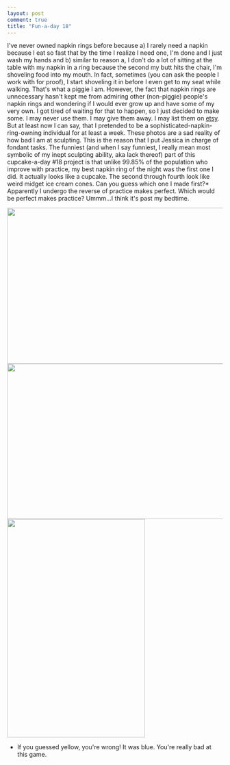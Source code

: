 ```yaml
---
layout: post
comment: true
title: "Fun-a-day 18"
---
```

I've never owned napkin rings before because a) I rarely need a napkin because I eat so fast that by the time I realize I need one, I'm done and I just wash my hands and b) similar to reason a, I don't do a lot of sitting at the table with my napkin in a ring because the second my butt hits the chair, I'm shoveling food into my mouth. In fact, sometimes (you can ask the people I work with for proof), I start shoveling it in before I even get to my seat while walking. That's what a piggie I am. However, the fact that napkin rings are unnecessary hasn't kept me from admiring other (non-piggie) people's napkin rings and wondering if I would ever grow up and have some of my very own. I got tired of waiting for that to happen, so I just decided to make some. I may never use them. I may give them away. I may list them on <a href="http://www.etsy.com/shop/ShojoPop" target="_blank">etsy</a>. But at least now I can say, that I pretended to be a sophisticated-napkin-ring-owning individual for at least a week. These photos are a sad reality of how bad I am at sculpting. This is the reason that I put Jessica in charge of fondant tasks. The funniest (and when I say funniest, I really mean most symbolic of my inept sculpting ability, aka lack thereof) part of this cupcake-a-day #18 project is that unlike 99.85% of the population who improve with practice, my best napkin ring of the night was the first one I did. It actually looks like a cupcake. The second through fourth look like weird midget ice cream cones. Can you guess which one I made first?* Apparently I undergo the reverse of practice makes perfect. Which would be perfect makes practice? Ummm...I think it's past my bedtime.

<a rel="attachment wp-att-526" href="http://ieatcupcakes.com/2011/01/18/fun-a-day-18/set-of-4/"><img class="alignleft size-medium wp-image-526" title="set of 4" src="http://ieatcupcakes.com/wp-content/uploads/2011/01/set-of-4-510x364.jpg" alt="" width="510" height="364" /></a><a rel="attachment wp-att-527" href="http://ieatcupcakes.com/2011/01/18/fun-a-day-18/side-angle/"><img class="alignleft size-medium wp-image-527" title="side-angle" src="http://ieatcupcakes.com/wp-content/uploads/2011/01/side-angle-510x363.jpg" alt="" width="510" height="363" /></a><a rel="attachment wp-att-525" href="http://ieatcupcakes.com/2011/01/18/fun-a-day-18/closeup/"><img class="alignleft size-medium wp-image-525" title="closeup" src="http://ieatcupcakes.com/wp-content/uploads/2011/01/closeup-322x510.jpg" alt="" width="322" height="510" /></a>

* If you guessed yellow, you're wrong! It was blue. You're really bad at this game.
